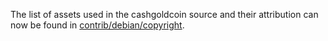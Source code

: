 The list of assets used in the cashgoldcoin source and their attribution can now be found in [contrib/debian/copyright](../contrib/debian/copyright).
